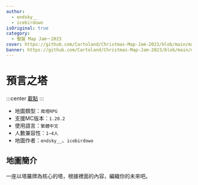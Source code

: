 ```yaml
---
author:
  - endsky__
  - icebirdowo
isOriginal: true
category:
  - 聖誕 Map Jam－2023
cover: https://github.com/Cartoland/Christmas-Map-Jam-2023/blob/main/maps/%E9%A0%90%E8%A8%80%E4%B9%8B%E5%A1%94/files/title.png?raw=true
banner: https://github.com/Cartoland/Christmas-Map-Jam-2023/blob/main/maps/%E9%A0%90%E8%A8%80%E4%B9%8B%E5%A1%94/files/title.png?raw=true
---
```


# 預言之塔

:::center
[載點](https://drive.google.com/file/d/1Cx44B6U1gZKukGaYtnxnGxmYPMzzvDGI-I2ug)
:::

- 地圖類型：`爬塔RPG`
- 支援MC版本：`1.20.2`
- 使用語言：`繁體中文`
- 人數兼容性：`1~4人`
- 地圖作者：`endsky__`、`icebirdowo`

## 地圖簡介

一座以塔羅牌為核心的塔，根據裡面的內容，編織你的未來吧。